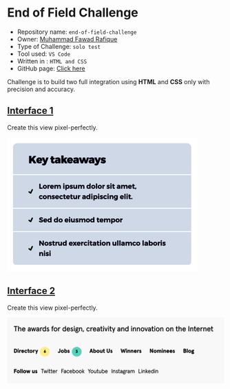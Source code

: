 # End of Field Challenge

- Repository name: `end-of-field-challenge`
- Owner: [Muhammad Fawad Rafique](https://github.com/fawadrafique)
- Type of Challenge: `solo test`
- Tool used: `VS Code`
- Written in : `HTML and CSS`
- GitHub page: [Click here](https://fawadrafique.github.io/end-of-field-challenge/)

Challenge is to build two full integration using **HTML** and **CSS** only with precision and accuracy.

## [Interface 1](https://fawadrafique.github.io/end-of-field-challenge/simple1.html)

Create this view pixel-perfectly.

![Interface 1](img/interface.10.png)

## [Interface 2](https://fawadrafique.github.io/end-of-field-challenge/simple2.html)

Create this view pixel-perfectly.

![Interface 2](img/interface.13.png)
